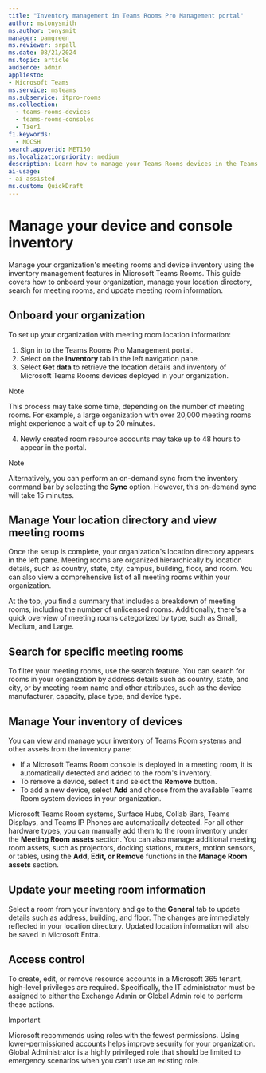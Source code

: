```yaml
---
title: "Inventory management in Teams Rooms Pro Management portal"
author: mstonysmith
ms.author: tonysmit
manager: pamgreen
ms.reviewer: srpall
ms.date: 08/21/2024
ms.topic: article
audience: admin
appliesto:
- Microsoft Teams
ms.service: msteams
ms.subservice: itpro-rooms
ms.collection: 
  - teams-rooms-devices
  - teams-rooms-consoles
  - Tier1
f1.keywords: 
  - NOCSH                           
search.appverid: MET150
ms.localizationpriority: medium
description: Learn how to manage your Teams Rooms devices in the Teams Room Pro Management portal.
ai-usage:  
- ai-assisted
ms.custom: QuickDraft
---
```


# Manage your device and console inventory

Manage your organization's meeting rooms and device inventory using the inventory management features in Microsoft Teams Rooms. This guide covers how to onboard your organization, manage your location directory, search for meeting rooms, and update meeting room information.

## Onboard your organization

To set up your organization with meeting room location information:

1. Sign in to the Teams Rooms Pro Management portal.
2. Select on the **Inventory** tab in the left navigation pane.
3. Select **Get data** to retrieve the location details and inventory of Microsoft Teams Rooms devices deployed in your organization.

  >[!NOTE]
  > This process may take some time, depending on the number of meeting rooms. For example, a large organization with over 20,000 meeting rooms might experience a wait of up to 20 minutes.

4. Newly created room resource accounts may take up to 48 hours to appear in the portal.

  >[!NOTE]
  > Alternatively, you can perform an on-demand sync from the inventory command bar by selecting the **Sync** option. However, this on-demand sync will take 15 minutes.

## Manage Your location directory and view meeting rooms

Once the setup is complete, your organization's location directory appears in the left pane. Meeting rooms are organized hierarchically by location details, such as country, state, city, campus, building, floor, and room. You can also view a comprehensive list of all meeting rooms within your organization.

At the top, you find a summary that includes a breakdown of meeting rooms, including the number of unlicensed rooms. Additionally, there's a quick overview of meeting rooms categorized by type, such as Small, Medium, and Large.

## Search for specific meeting rooms

To filter your meeting rooms, use the search feature. You can search for rooms in your organization by address details such as country, state, and city, or by meeting room name and other attributes, such as the device manufacturer, capacity, place type, and device type.

## Manage Your inventory of devices

You can view and manage your inventory of Teams Room systems and other assets from the inventory pane:

- If a Microsoft Teams Room console is deployed in a meeting room, it is automatically detected and added to the room's inventory.
- To remove a device, select it and select the **Remove** button.
- To add a new device, select **Add** and choose from the available Teams Room system devices in your organization.

Microsoft Teams Room systems, Surface Hubs, Collab Bars, Teams Displays, and Teams IP Phones are automatically detected. For all other hardware types, you can manually add them to the room inventory under the **Meeting Room assets** section. You can also manage additional meeting room assets, such as projectors, docking stations, routers, motion sensors, or tables, using the **Add, Edit, or Remove** functions in the **Manage Room assets** section.

## Update your meeting room information

Select a room from your inventory and go to the **General** tab to update details such as address, building, and floor. The changes are immediately reflected in your location directory. Updated location information will also be saved in Microsoft Entra.

## Access control

To create, edit, or remove resource accounts in a Microsoft 365 tenant, high-level privileges are required. Specifically, the IT administrator must be assigned to either the Exchange Admin or Global Admin role to perform these actions.

>[!IMPORTANT]
> Microsoft recommends using roles with the fewest permissions. Using lower-permissioned accounts helps improve security for your organization. Global Administrator is a highly privileged role that should be limited to emergency scenarios when you can't use an existing role.
